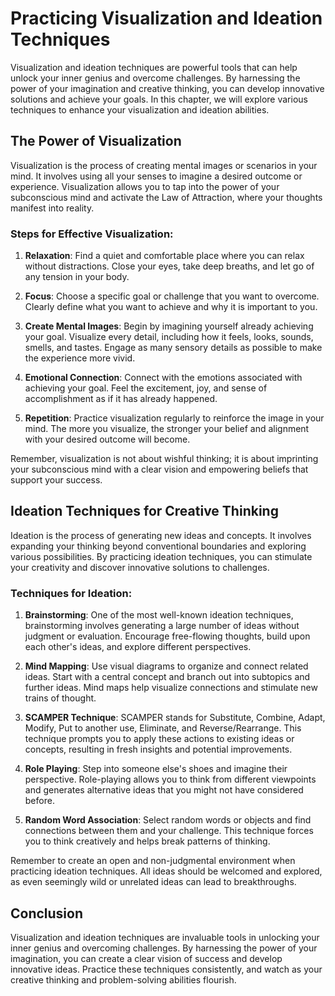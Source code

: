 Practicing Visualization and Ideation Techniques
=========================================================

Visualization and ideation techniques are powerful tools that can help unlock your inner genius and overcome challenges. By harnessing the power of your imagination and creative thinking, you can develop innovative solutions and achieve your goals. In this chapter, we will explore various techniques to enhance your visualization and ideation abilities.

The Power of Visualization
--------------------------

Visualization is the process of creating mental images or scenarios in your mind. It involves using all your senses to imagine a desired outcome or experience. Visualization allows you to tap into the power of your subconscious mind and activate the Law of Attraction, where your thoughts manifest into reality.

### Steps for Effective Visualization:

1. **Relaxation**: Find a quiet and comfortable place where you can relax without distractions. Close your eyes, take deep breaths, and let go of any tension in your body.

2. **Focus**: Choose a specific goal or challenge that you want to overcome. Clearly define what you want to achieve and why it is important to you.

3. **Create Mental Images**: Begin by imagining yourself already achieving your goal. Visualize every detail, including how it feels, looks, sounds, smells, and tastes. Engage as many sensory details as possible to make the experience more vivid.

4. **Emotional Connection**: Connect with the emotions associated with achieving your goal. Feel the excitement, joy, and sense of accomplishment as if it has already happened.

5. **Repetition**: Practice visualization regularly to reinforce the image in your mind. The more you visualize, the stronger your belief and alignment with your desired outcome will become.

Remember, visualization is not about wishful thinking; it is about imprinting your subconscious mind with a clear vision and empowering beliefs that support your success.

Ideation Techniques for Creative Thinking
-----------------------------------------

Ideation is the process of generating new ideas and concepts. It involves expanding your thinking beyond conventional boundaries and exploring various possibilities. By practicing ideation techniques, you can stimulate your creativity and discover innovative solutions to challenges.

### Techniques for Ideation:

1. **Brainstorming**: One of the most well-known ideation techniques, brainstorming involves generating a large number of ideas without judgment or evaluation. Encourage free-flowing thoughts, build upon each other's ideas, and explore different perspectives.

2. **Mind Mapping**: Use visual diagrams to organize and connect related ideas. Start with a central concept and branch out into subtopics and further ideas. Mind maps help visualize connections and stimulate new trains of thought.

3. **SCAMPER Technique**: SCAMPER stands for Substitute, Combine, Adapt, Modify, Put to another use, Eliminate, and Reverse/Rearrange. This technique prompts you to apply these actions to existing ideas or concepts, resulting in fresh insights and potential improvements.

4. **Role Playing**: Step into someone else's shoes and imagine their perspective. Role-playing allows you to think from different viewpoints and generates alternative ideas that you might not have considered before.

5. **Random Word Association**: Select random words or objects and find connections between them and your challenge. This technique forces you to think creatively and helps break patterns of thinking.

Remember to create an open and non-judgmental environment when practicing ideation techniques. All ideas should be welcomed and explored, as even seemingly wild or unrelated ideas can lead to breakthroughs.

Conclusion
----------

Visualization and ideation techniques are invaluable tools in unlocking your inner genius and overcoming challenges. By harnessing the power of your imagination, you can create a clear vision of success and develop innovative ideas. Practice these techniques consistently, and watch as your creative thinking and problem-solving abilities flourish.
